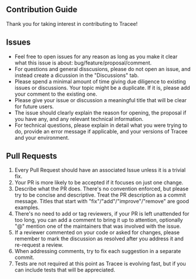 ## Contribution Guide

Thank you for taking interest in contributing to Tracee!  

## Issues

- Feel free to open issues for any reason as long as you make it clear what this issue is about: bug/feature/proposal/comment.
- For questions and general disscusions, please do not open an issue, and instead create a dicussion in the "Discussions" tab.
- Please spend a minimal amount of time giving due diligence to existing issues or discussions. Your topic might be a duplicate. If it is, please add your comment to the existing one.
- Please give your issue or discussion a meaningful title that will be clear for future users.
- The issue should clearly explain the reason for opening, the proposal if you have any, and any relevant technical information.
- For technical questions, please explain in detail what you were trying to do, provide an error message if applicable, and your versions of Tracee and your environment.

## Pull Requests

1. Every Pull Request should have an associated Issue unless it is a trivial fix.
1. Your PR is more likely to be accepted if it focuses on just one change.
1. Describe what the PR does. There's no convention enforced, but please try to be concise and descriptive. Treat the PR description as a commit message. Titles that start with "fix"/"add"/"improve"/"remove" are good examples.
1. There's no need to add or tag reviewers, if your PR is left unattended for too long, you can add a comment to bring it up to attention, optionally "@" mention one of the maintainers that was involved with the issue.
1. If a reviewer commented on your code or asked for changes, please remember to mark the discussion as resolved after you address it and re-request a review.
1. When addressing comments, try to fix each suggestion in a separate commit.
1. Tests are not required at this point as Tracee is evolving fast, but if you can include tests that will be appreciated.
